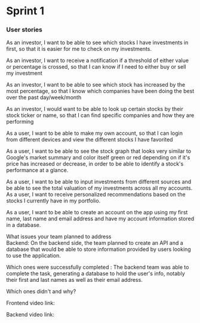 # Sprint 1

### User stories

As an investor, I want to be able to see which stocks I have investments in first, so that it is easier for me to check on my investments.  

As an investor, I want to receive a notification if a threshold of either value or percentage is crossed, so that I can know if I need to either buy or sell my investment  

As an investor, I want to be able to see which stock has increased by the most percentage, so that I know which companies have been doing the best over the past day/week/month  

As an investor, I would want to be able to look up certain stocks by their stock ticker or name, so that I can find specific companies and how they are performing  

As a user, I want to be able to make my own account, so that I can login from different devices and view the different stocks I have favorited  

As a user, I want to be able to see the stock graph that looks very similar to Google's market summary and color itself green or red depending on if it's price has increased or decrease, in order to be able to identify a stock's performance at a glance.  

As a user, I want to be able to input investments from different sources and be able to see the total valuation of my investments across all my accounts.
As a user, I want to receive personalized recommendations based on the stocks I currently have in my portfolio.  

As a user, I want to be able to create an account on the app using my first name, last name and email address and have my account information stored in a database.

What issues your team planned to address  
Backend: On the backend side, the team planned to create an API and a database that would be able to store information provided by users looking to use the application.


Which ones were successfully completed :
The backend team was able to complete the task, generating a database to hold the user's info, notably their first and last names as well as their email address.

Which ones didn't and why?  

Frontend video link:  

Backend video link:
